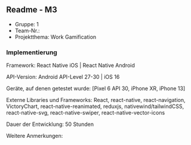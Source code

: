 ## Readme - M3

* Gruppe:	1
* Team-Nr.:
* Projektthema: Work Gamification

### Implementierung

Framework:	React Native iOS | React Native Android

API-Version:	Android API-Level 27-30 | iOS 16

Geräte, auf denen getestet wurde:
[Pixel 6 API 30, iPhone XR, iPhone 13]

Externe Libraries und Frameworks:
React, react-native, react-navigation,
VictoryChart, react-native-reanimated, reduxjs, nativewind/tailwindCSS,
react-native-svg, react-native-swiper, react-native-vector-icons

Dauer der Entwicklung:
50 Stunden

Weitere Anmerkungen:
